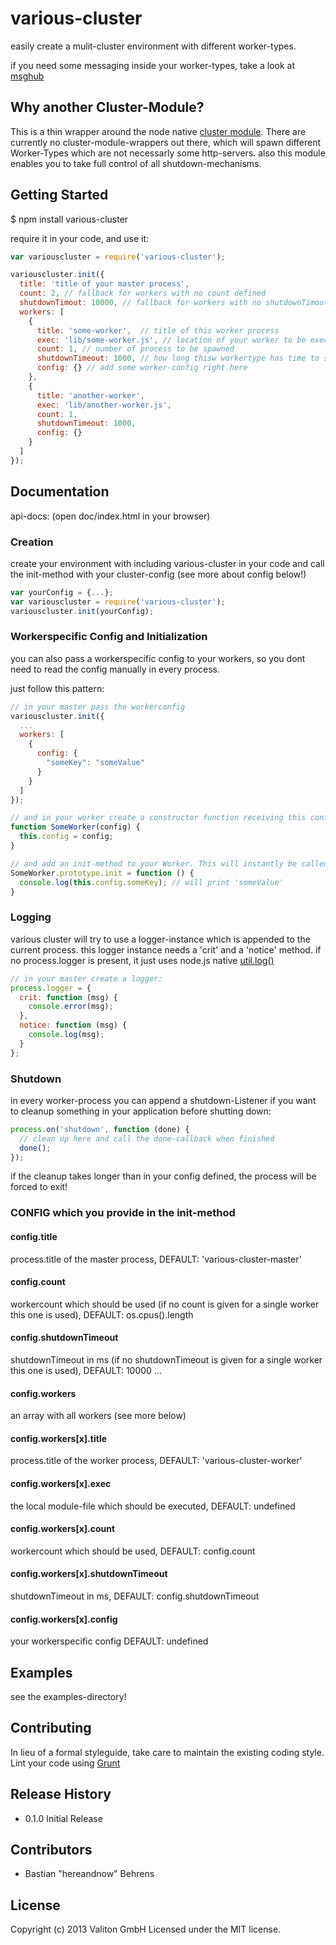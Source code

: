# various-cluster

easily create a mulit-cluster environment with different worker-types.

if you need some messaging inside your worker-types, take a look at [msghub](https://npmjs.org/package/msghub)

## Why another Cluster-Module?

This is a thin wrapper around the node native [cluster module](http://nodejs.org/docs/latest/api/cluster.html). There are currently no cluster-module-wrappers out there, which will spawn different Worker-Types which are not necessarly some http-servers. also this module enables you to take full control of all shutdown-mechanisms.

## Getting Started

$ npm install various-cluster

require it in your code, and use it:

```javascript
var variouscluster = require('various-cluster');

variouscluster.init({
  title: 'title of your master process',
  count: 2, // fallback for workers with no count defined
  shutdownTimout: 10000, // fallback for workers with no shutdownTimout defined
  workers: [
    {
      title: 'some-worker',  // title of this worker process
      exec: 'lib/some-worker.js', // location of your worker to be executed
      count: 1, // number of process to be spawned
      shutdownTimeout: 1000, // how long thisw workertype has time to shutdown
      config: {} // add some worker-config right here
    },
    {
      title: 'another-worker',
      exec: 'lib/another-worker.js',
      count: 1,
      shutdownTimeout: 1000,
      config: {}
    }
  ]
});
```

## Documentation

api-docs: (open doc/index.html in your browser)

### Creation

create your environment with including various-cluster in your code and call the init-method with your cluster-config (see more about config below!)

```javascript
var yourConfig = {...};
var variouscluster = require('various-cluster');
variouscluster.init(yourConfig);
```

### Workerspecific Config and Initialization

you can also pass a workerspecific config to your workers, so you dont need to read the config manually in every process.

just follow this pattern:

```javascript
// in your master pass the workerconfig
variouscluster.init({
  ...
  workers: [
    {
      config: {
        "someKey": "someValue"
      }
    }
  ]
});
```

```javascript
// and in your worker create a constructor function receiving this config
function SomeWorker(config) {
  this.config = config;
}
```

```javascript
// and add an init-method to your Worker. This will instantly be called from various-cluster if present!
SomeWorker.prototype.init = function () {
  console.log(this.config.someKey); // will print 'someValue'
}
```

### Logging

various cluster will try to use a logger-instance which is appended to the current process. this logger instance needs a 'crit' and a 'notice' method. if no process.logger is present, it just uses node.js native [util.log()](http://nodejs.org/api/util.html#util_util_log_string)

```javascript
// in your master create a logger:
process.logger = {
  crit: function (msg) {
    console.error(msg);
  },
  notice: function (msg) {
    console.log(msg);
  }
};
```

### Shutdown

in every worker-process you can append a shutdown-Listener if you want to cleanup something in your application before shutting down:

```javascript
process.on('shutdown', function (done) {
  // clean up here and call the done-callback when finished
  done();
});
```
if the cleanup takes longer than in your config defined, the process will be forced to exit!


### CONFIG which you provide in the init-method

#### config.title

process.title of the master process, DEFAULT: 'various-cluster-master'

#### config.count

workercount which should be used (if no count is given for a single worker this one is used), DEFAULT: os.cpus().length

#### config.shutdownTimeout

shutdownTimeout in ms (if no shutdownTimeout is given for a single worker this one is used), DEFAULT: 10000
...

#### config.workers

an array with all workers (see more below)


#### config.workers[x].title

process.title of the worker process, DEFAULT: 'various-cluster-worker'

#### config.workers[x].exec

the local module-file which should be executed, DEFAULT: undefined

#### config.workers[x].count

workercount which should be used, DEFAULT: config.count

#### config.workers[x].shutdownTimeout

shutdownTimeout in ms, DEFAULT: config.shutdownTimeout

#### config.workers[x].config

your workerspecific config DEFAULT: undefined

## Examples

see the examples-directory!

## Contributing

In lieu of a formal styleguide, take care to maintain the existing coding style. Lint your code using [Grunt](http://gruntjs.com/)

## Release History

- 0.1.0 Initial Release

## Contributors

- Bastian "hereandnow" Behrens

## License
Copyright (c) 2013 Valiton GmbH
Licensed under the MIT license.

